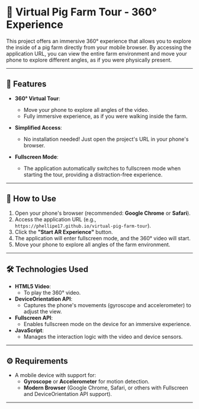 # 🐖 Virtual Pig Farm Tour - 360° Experience

This project offers an immersive 360° experience that allows you to explore the inside of a pig farm directly from your mobile browser. By accessing the application URL, you can view the entire farm environment and move your phone to explore different angles, as if you were physically present.

---

## 🚀 Features

- **360° Virtual Tour**:
  - Move your phone to explore all angles of the video.
  - Fully immersive experience, as if you were walking inside the farm.

- **Simplified Access**:
  - No installation needed! Just open the project's URL in your phone's browser.

- **Fullscreen Mode**:
  - The application automatically switches to fullscreen mode when starting the tour, providing a distraction-free experience.

---

## 📱 How to Use

1. Open your phone's browser (recommended: **Google Chrome** or **Safari**).
2. Access the application URL (e.g., `https://phellipe17.github.io/virtual-pig-farm-tour`).
3. Click the **"Start AR Experience"** button.
4. The application will enter fullscreen mode, and the 360° video will start.
5. Move your phone to explore all angles of the farm environment.

---

## 🛠️ Technologies Used

- **HTML5 Video**:
  - To play the 360° video.
- **DeviceOrientation API**:
  - Captures the phone's movements (gyroscope and accelerometer) to adjust the view.
- **Fullscreen API**:
  - Enables fullscreen mode on the device for an immersive experience.
- **JavaScript**:
  - Manages the interaction logic with the video and device sensors.

---

## ⚙️ Requirements

- A mobile device with support for:
  - **Gyroscope** or **Accelerometer** for motion detection.
  - **Modern Browser** (Google Chrome, Safari, or others with Fullscreen and DeviceOrientation API support).

---
